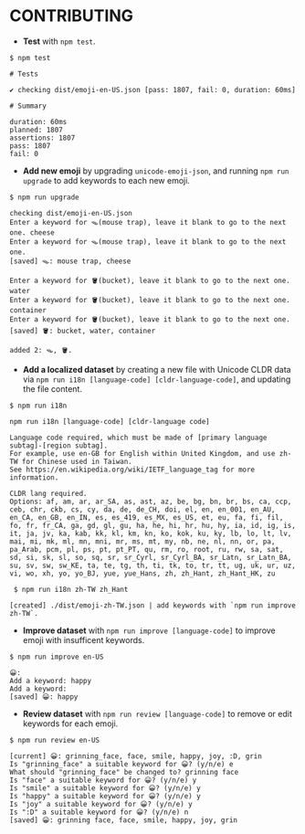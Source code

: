 # CONTRIBUTING

- **Test** with `npm test`.

```
$ npm test

# Tests

✔ checking dist/emoji-en-US.json [pass: 1807, fail: 0, duration: 60ms]

# Summary

duration: 60ms
planned: 1807
assertions: 1807
pass: 1807
fail: 0
```

- **Add new emoji** by upgrading `unicode-emoji-json`, and running `npm run upgrade` to add keywords to each new emoji.

```
$ npm run upgrade

checking dist/emoji-en-US.json
Enter a keyword for 🪤(mouse trap), leave it blank to go to the next one. cheese
Enter a keyword for 🪤(mouse trap), leave it blank to go to the next one. 
[saved] 🪤: mouse trap, cheese

Enter a keyword for 🪣(bucket), leave it blank to go to the next one. water
Enter a keyword for 🪣(bucket), leave it blank to go to the next one. container
Enter a keyword for 🪣(bucket), leave it blank to go to the next one. 
[saved] 🪣: bucket, water, container

added 2: 🪤, 🪣.
```

- **Add a localized dataset** by creating a new file with Unicode CLDR data via `npm run i18n [language-code] [cldr-language-code]`, and updating the file content.

```
$ npm run i18n

npm run i18n [language-code] [cldr-language code]

Language code required, which must be made of [primary language subtag]-[region subtag].
For example, use en-GB for English within United Kingdom, and use zh-TW for Chinese used in Taiwan.
See https://en.wikipedia.org/wiki/IETF_language_tag for more information.

CLDR lang required.
Options: af, am, ar, ar_SA, as, ast, az, be, bg, bn, br, bs, ca, ccp, ceb, chr, ckb, cs, cy, da, de, de_CH, doi, el, en, en_001, en_AU, en_CA, en_GB, en_IN, es, es_419, es_MX, es_US, et, eu, fa, fi, fil, fo, fr, fr_CA, ga, gd, gl, gu, ha, he, hi, hr, hu, hy, ia, id, ig, is, it, ja, jv, ka, kab, kk, kl, km, kn, ko, kok, ku, ky, lb, lo, lt, lv, mai, mi, mk, ml, mn, mni, mr, ms, mt, my, nb, ne, nl, nn, or, pa, pa_Arab, pcm, pl, ps, pt, pt_PT, qu, rm, ro, root, ru, rw, sa, sat, sd, si, sk, sl, so, sq, sr, sr_Cyrl, sr_Cyrl_BA, sr_Latn, sr_Latn_BA, su, sv, sw, sw_KE, ta, te, tg, th, ti, tk, to, tr, tt, ug, uk, ur, uz, vi, wo, xh, yo, yo_BJ, yue, yue_Hans, zh, zh_Hant, zh_Hant_HK, zu
```

```
 $ npm run i18n zh-TW zh_Hant

[created] ./dist/emoji-zh-TW.json | add keywords with `npm run improve zh-TW`.
```

- **Improve dataset** with `npm run improve [language-code]` to improve emoji with insufficent keywords.

```
$ npm run improve en-US

😀: 
Add a keyword: happy
Add a keyword: 
[saved] 😀: happy
```

- **Review dataset** with `npm run review [language-code]` to remove or edit keywords for each emoji.

```
$ npm run review en-US

[current] 😀: grinning_face, face, smile, happy, joy, :D, grin
Is "grinning_face" a suitable keyword for 😀? (y/n/e) e
What should "grinning_face" be changed to? grinning face
Is "face" a suitable keyword for 😀? (y/n/e) y
Is "smile" a suitable keyword for 😀? (y/n/e) y
Is "happy" a suitable keyword for 😀? (y/n/e) y
Is "joy" a suitable keyword for 😀? (y/n/e) y
Is ":D" a suitable keyword for 😀? (y/n/e) n
[saved] 😀: grinning face, face, smile, happy, joy, grin
```